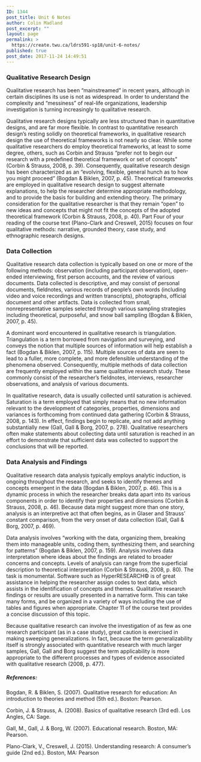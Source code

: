 ```yaml
---
ID: 1344
post_title: Unit 6 Notes
author: Colin Madland
post_excerpt: ""
layout: page
permalink: >
  https://create.twu.ca/ldrs591-sp18/unit-6-notes/
published: true
post_date: 2017-11-24 14:49:51
---
```

### Qualitative Research Design

Qualitative research has been “mainstreamed” in recent years, although in certain disciplines its use is not as widespread.  In order to understand the complexity and “messiness” of real-life organizations, leadership investigation is turning increasingly to qualitative research.

Qualitative research designs typically are less structured than in quantitative designs, and are far more flexible.  In contrast to quantitative research design’s resting solidly on theoretical frameworks, in qualitative research design the use of theoretical frameworks is not nearly so clear.  While some qualitative researchers do employ theoretical frameworks, at least to some degree, others, such as Corbin and Strauss “prefer not to begin our research with a predefined theoretical framework or set of concepts” (Corbin & Strauss, 2008, p. 39).  Consequently, qualitative research design has been characterized as an “evolving, flexible, general hunch as to how you might proceed” (Bogdan & Biklen, 2007, p. 45).  Theoretical frameworks are employed in qualitative research design to suggest alternate explanations, to help the researcher determine appropriate methodology, and to provide the basis for building and extending theory.  The primary consideration for the qualitative researcher is that they remain “open” to new ideas and concepts that might not fit the concepts of the adopted theoretical framework (Corbin & Strauss, 2008, p. 40).  Part Four of your reading of the course text (Plano-Clark and Creswell, 2015) focuses on four qualitative methods:  narrative, grounded theory, case study, and ethnographic research designs.

### Data Collection

Qualitative research data collection is typically based on one or more of the following methods:  observation (including participant observation), open-ended interviewing, first person accounts, and the review of various documents.  Data collected is descriptive, and may consist of personal documents, fieldnotes, various records of people’s own words (including video and voice recordings and written transcripts), photographs, official document and other artifacts.  Data is collected from small, nonrepresentative samples selected through various sampling strategies including theoretical, purposeful, and snow ball sampling (Bogdan & Biklen, 2007, p. 45).

A dominant word encountered in qualitative research is triangulation.  Triangulation is a term borrowed from navigation and surveying, and conveys the notion that multiple sources of information will help establish a fact (Bogdan & Biklen, 2007, p. 115).  Multiple sources of data are seen to lead to a fuller, more complete, and more defensible understanding of the phenomena observed.  Consequently, multiple methods of data collection are frequently employed within the same qualitative research study.  These commonly consist of the researcher’s fieldnotes, interviews, researcher observations, and analysis of various documents.

In qualitative research, data is usually collected until saturation is achieved.  Saturation is a term employed that simply means that no new information relevant to the development of categories, properties, dimensions and variances is forthcoming from continued data gathering (Corbin & Strauss, 2008, p. 143).  In effect, findings begin to replicate, and not add anything substantially new (Gall, Gall & Borg, 2007, p. 278).  Qualitative researchers often make statements about collecting data until saturation is reached in an effort to demonstrate that sufficient data was collected to support the conclusions that will be reported.

### Data Analysis and Findings

Qualitative research data analysis typically employs analytic induction, is ongoing throughout the research, and seeks to identify themes and concepts emergent in the data (Bogdan & Biklen, 2007, p. 46).  This is a dynamic process in which the researcher breaks data apart into its various components in order to identify their properties and dimensions (Corbin & Strauss, 2008, p. 46).   Because data might suggest more than one story, analysis is an interpretive act that often begins, as in Glaser and Strauss’ constant comparison, from the very onset of data collection (Gall, Gall & Borg, 2007, p. 469).

Data analysis involves “working with the data, organizing them, breaking them into manageable units, coding them, synthesizing them, and searching for patterns” (Bogdan & Biklen, 2007, p. 159).  Analysis involves data interpretation where ideas about the findings are related to broader concerns and concepts.  Levels of analysis can range from the superficial description to theoretical interpretation (Corbin & Strauss, 2008, p. 80).  The task is monumental.  Software such as HyperRESEARCH© is of great assistance in helping the researcher assign codes to text data, which assists in the identification of concepts and themes.  Qualitative research findings or results are usually presented in a narrative form.  This can take many forms, and be organized in a variety of ways including the use of tables and figures when appropriate.  Chapter 11 of the course text provides a concise discussion of this topic.

Because qualitative research can involve the investigation of as few as one research participant (as in a case study), great caution is exercised in making sweeping generalizations.  In fact, because the term generalizability itself is strongly associated with quantitative research with much larger samples, Gall, Gall and Borg suggest the term applicability is more appropriate to the different processes and types of evidence associated with qualitative research (2008, p. 477).

##### References:

Bogdan, R. & Biklen, S. (2007).  Qualitative research for education: An introduction to theories and method (5th ed.).  Boston:  Pearson.

Corbin, J. & Strauss, A. (2008).  Basics of qualitative research (3rd ed).  Los Angles, CA:  Sage.

Gall, M., Gall, J. & Borg, W.  (2007). Educational research.  Boston, MA:  Pearson.

Plano-Clark, V., Creswell, J. (2015). Understanding research: A consumer’s guide (2nd ed.). Boston, MA: Pearson